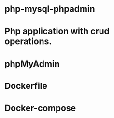 # php-mysql-phpadmin

# Php application with crud operations.
# phpMyAdmin
# Dockerfile 
# Docker-compose 
